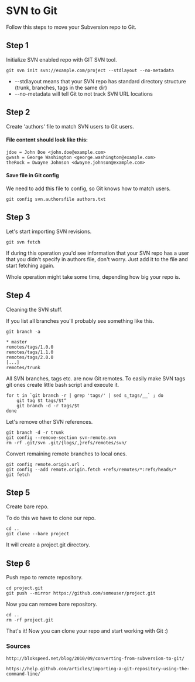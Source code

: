 # SVN to Git

Follow this steps to move your Subversion repo to Git.

## Step 1
Initialize SVN enabled repo with GIT SVN tool.

    git svn init svn://example.com/project --stdlayout --no-metadata

* --stdlayout means that your SVN repo has standard directory structure (trunk, branches, tags in the same dir)
* --no-metadata will tell Git to not track SVN URL locations

## Step 2
Create 'authors' file to match SVN users to Git users.

#### File content should look like this:

    jdoe = John Doe <john.doe@example.com>
    gwash = George Washington <george.washington@example.com>
    theRock = Dwayne Johnson <dwayne.johnson@example.com>

#### Save file in Git config
We need to add this file to config, so Git knows how to match users.

    git config svn.authorsfile authors.txt

## Step 3
Let's start importing SVN revisions.

    git svn fetch

If during this operation you'd see information that your SVN repo has a user that you didn't specify in authors file, don't worry. Just add it to the file and start fetching again.

Whole operation might take some time, depending how big your repo is.

## Step 4
Cleaning the SVN stuff.

If you list all branches you'll probably see something like this.

    git branch -a

    * master
    remotes/tags/1.0.0
    remotes/tags/1.1.0
    remotes/tags/2.0.0
    [...]
    remotes/trunk

All SVN branches, tags etc. are now Git remotes. To easily make SVN tags git ones create little bash script and execute it.

    for t in `git branch -r | grep 'tags/' | sed s_tags/__` ; do
        git tag $t tags/$t^
        git branch -d -r tags/$t
    done

Let's remove other SVN references.

    git branch -d -r trunk
    git config --remove-section svn-remote.svn
    rm -rf .git/svn .git/{logs/,}refs/remotes/svn/

Convert remaining remote branches to local ones.

    git config remote.origin.url .
    git config --add remote.origin.fetch +refs/remotes/*:refs/heads/*
    git fetch

## Step 5
Create bare repo.

To do this we have to clone our repo.

    cd ..
    git clone --bare project

It will create a project.git directory.

## Step 6
Push repo to remote repository.

    cd project.git
    git push --mirror https://github.com/someuser/project.git

Now you can remove bare repository.

    cd ..
    rm -rf project.git

That's it! Now you can clone your repo and start working with Git :)


### Sources

    http://blokspeed.net/blog/2010/09/converting-from-subversion-to-git/

    https://help.github.com/articles/importing-a-git-repository-using-the-command-line/